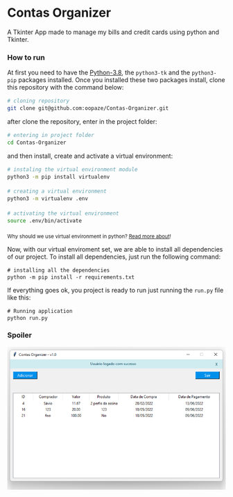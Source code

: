 # Contas Organizer

A Tkinter App made to manage my bills and credit cards using python and Tkinter.

### How to run

At first you need to have the [Python-3.8](https://www.python.org/downloads/), the `python3-tk` and the `python3-pip` packages installed. 
Once you installed these two packages install, clone this repository with the command below:
```bash
# cloning repository
git clone git@github.com:oopaze/Contas-Organizer.git
```

after clone the repository, enter in the project folder:
```bash
# entering in project folder
cd Contas-Organizer
```

and then install, create and activate a virtual environment:
```bash
# instaling the virtual environment module
python3 -m pip install virtualenv

# creating a virtual environment
python3 -m virtualenv .env

# activating the virtual environment
source .env/bin/activate
```
<sub>Why should we use virtual environment in python? [Read more about](https://towardsdatascience.com/why-you-should-use-a-virtual-environment-for-every-python-project-c17dab3b0fd0)!</sub>

Now, with our virtual enviroment set, we are able to install all dependencies of our project. To install all dependencies, just run the following command:
```
# installing all the dependencies
python -m pip install -r requirements.txt
```

If everything goes ok, you project is ready to run just running the `run.py` file like this:
```
# Running application
python run.py
```

### Spoiler

![Contas Organizer Home Screen](https://raw.githubusercontent.com/oopaze/Contas-Organizer/main/home-screen.png)

